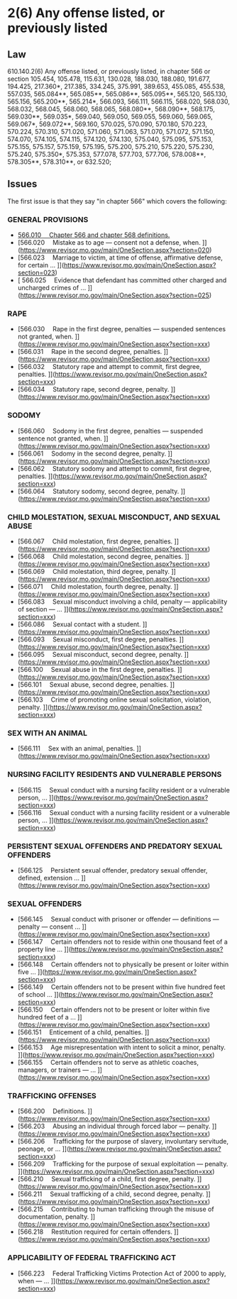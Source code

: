 #  2(6)  Any offense listed, or previously listed


## Law

610.140.2(6)  Any offense listed, or previously listed, in chapter 566 or section 105.454, 105.478, 115.631, 130.028, 188.030, 188.080, 191.677, 194.425, 217.360*, 217.385, 334.245, 375.991, 389.653, 455.085, 455.538, 557.035, 565.084**, 565.085**, 565.086**, 565.095**, 565.120, 565.130, 565.156, 565.200**, 565.214*, 566.093, 566.111, 566.115, 568.020, 568.030, 568.032, 568.045, 568.060, 568.065, 568.080**, 568.090**, 568.175, 569.030**, 569.035*, 569.040, 569.050, 569.055, 569.060, 569.065, 569.067*, 569.072**, 569.160, 570.025, 570.090, 570.180, 570.223, 570.224, 570.310, 571.020, 571.060, 571.063, 571.070, 571.072, 571.150, 574.070, 574.105, 574.115, 574.120, 574.130, 575.040, 575.095, 575.153, 575.155, 575.157, 575.159, 575.195, 575.200, 575.210, 575.220, 575.230, 575.240, 575.350*, 575.353, 577.078, 577.703, 577.706, 578.008**, 578.305**, 578.310**, or 632.520;


## Issues

The first issue is that they say "in chapter 566" which covers the following:

### GENERAL PROVISIONS    
* [566.010      Chapter 566 and chapter 568 definitions. ](https://www.revisor.mo.gov/main/OneSection.aspx?section=566.010)
* [566.020      Mistake as to age — consent not a defense, when. ]](https://www.revisor.mo.gov/main/OneSection.aspx?section=020)
* [566.023      Marriage to victim, at time of offense, affirmative defense, for certain ... ]](https://www.revisor.mo.gov/main/OneSection.aspx?section=023)
* [ 566.025     Evidence that defendant has committed other charged and uncharged crimes of ... ]](https://www.revisor.mo.gov/main/OneSection.aspx?section=025)
### RAPE        
* [566.030      Rape in the first degree, penalties — suspended sentences not granted, when. ]](https://www.revisor.mo.gov/main/OneSection.aspx?section=xxx)
* [566.031      Rape in the second degree, penalties. ]](https://www.revisor.mo.gov/main/OneSection.aspx?section=xxx)
* [566.032      Statutory rape and attempt to commit, first degree, penalties. ]](https://www.revisor.mo.gov/main/OneSection.aspx?section=xxx)
* [566.034      Statutory rape, second degree, penalty. ]](https://www.revisor.mo.gov/main/OneSection.aspx?section=xxx)
### SODOMY      
* [566.060      Sodomy in the first degree, penalties — suspended sentence not granted, when. ]](https://www.revisor.mo.gov/main/OneSection.aspx?section=xxx)
* [566.061      Sodomy in the second degree, penalty. ]](https://www.revisor.mo.gov/main/OneSection.aspx?section=xxx)
* [566.062      Statutory sodomy and attempt to commit, first degree, penalties. ]](https://www.revisor.mo.gov/main/OneSection.aspx?section=xxx)
* [566.064      Statutory sodomy, second degree, penalty. ]](https://www.revisor.mo.gov/main/OneSection.aspx?section=xxx)
### CHILD MOLESTATION, SEXUAL MISCONDUCT, AND SEXUAL ABUSE
* [566.067      Child molestation, first degree, penalties. ]](https://www.revisor.mo.gov/main/OneSection.aspx?section=xxx)
* [566.068      Child molestation, second degree, penalties. ]](https://www.revisor.mo.gov/main/OneSection.aspx?section=xxx)
* [566.069      Child molestation, third degree, penalty. ]](https://www.revisor.mo.gov/main/OneSection.aspx?section=xxx)
* [566.071      Child molestation, fourth degree, penalty. ]](https://www.revisor.mo.gov/main/OneSection.aspx?section=xxx)
* [566.083      Sexual misconduct involving a child, penalty — applicability of section — ... ]](https://www.revisor.mo.gov/main/OneSection.aspx?section=xxx)
* [566.086      Sexual contact with a student. ]](https://www.revisor.mo.gov/main/OneSection.aspx?section=xxx)
* [566.093      Sexual misconduct, first degree, penalties. ]](https://www.revisor.mo.gov/main/OneSection.aspx?section=xxx)
* [566.095      Sexual misconduct, second degree, penalty. ]](https://www.revisor.mo.gov/main/OneSection.aspx?section=xxx)
* [566.100      Sexual abuse in the first degree, penalties. ]](https://www.revisor.mo.gov/main/OneSection.aspx?section=xxx)
* [566.101      Sexual abuse, second degree, penalties. ]](https://www.revisor.mo.gov/main/OneSection.aspx?section=xxx)
* [566.103      Crime of promoting online sexual solicitation, violation, penalty. ]](https://www.revisor.mo.gov/main/OneSection.aspx?section=xxx)
### SEX WITH AN ANIMAL          
* [566.111      Sex with an animal, penalties. ]](https://www.revisor.mo.gov/main/OneSection.aspx?section=xxx)
### NURSING FACILITY RESIDENTS AND VULNERABLE PERSONS
* [566.115      Sexual conduct with a nursing facility resident or a vulnerable person, ... ]](https://www.revisor.mo.gov/main/OneSection.aspx?section=xxx)
* [566.116      Sexual conduct with a nursing facility resident or a vulnerable person, ... ]](https://www.revisor.mo.gov/main/OneSection.aspx?section=xxx)
### PERSISTENT SEXUAL OFFENDERS AND PREDATORY SEXUAL OFFENDERS 
* [566.125      Persistent sexual offender, predatory sexual offender, defined, extension ... ]](https://www.revisor.mo.gov/main/OneSection.aspx?section=xxx)
### SEXUAL OFFENDERS            
* [566.145      Sexual conduct with prisoner or offender — definitions — penalty — consent ... ]](https://www.revisor.mo.gov/main/OneSection.aspx?section=xxx)
* [566.147      Certain offenders not to reside within one thousand feet of a property line ... ]](https://www.revisor.mo.gov/main/OneSection.aspx?section=xxx)
* [566.148      Certain offenders not to physically be present or loiter within five ... ]](https://www.revisor.mo.gov/main/OneSection.aspx?section=xxx)
* [566.149      Certain offenders not to be present within five hundred feet of school ... ]](https://www.revisor.mo.gov/main/OneSection.aspx?section=xxx)
* [566.150      Certain offenders not to be present or loiter within five hundred feet of a ... ]](https://www.revisor.mo.gov/main/OneSection.aspx?section=xxx)
* [566.151      Enticement of a child, penalties. ]](https://www.revisor.mo.gov/main/OneSection.aspx?section=xxx)
* [566.153      Age misrepresentation with intent to solicit a minor, penalty. ]](https://www.revisor.mo.gov/main/OneSection.aspx?section=xxx)
* [566.155      Certain offenders not to serve as athletic coaches, managers, or trainers — ... ]](https://www.revisor.mo.gov/main/OneSection.aspx?section=xxx)
### TRAFFICKING OFFENSES
* [566.200      Definitions. ]](https://www.revisor.mo.gov/main/OneSection.aspx?section=xxx)
* [566.203      Abusing an individual through forced labor — penalty. ]](https://www.revisor.mo.gov/main/OneSection.aspx?section=xxx)
* [566.206      Trafficking for the purpose of slavery, involuntary servitude, peonage, or ... ]](https://www.revisor.mo.gov/main/OneSection.aspx?section=xxx)
* [566.209      Trafficking for the purpose of sexual exploitation — penalty. ]](https://www.revisor.mo.gov/main/OneSection.aspx?section=xxx)
* [566.210      Sexual trafficking of a child, first degree, penalty. ]](https://www.revisor.mo.gov/main/OneSection.aspx?section=xxx)
* [566.211      Sexual trafficking of a child, second degree, penalty. ]](https://www.revisor.mo.gov/main/OneSection.aspx?section=xxx)
* [566.215      Contributing to human trafficking through the misuse of documentation, penalty. ]](https://www.revisor.mo.gov/main/OneSection.aspx?section=xxx)
* [566.218      Restitution required for certain offenders. ]](https://www.revisor.mo.gov/main/OneSection.aspx?section=xxx)
### APPLICABILITY OF FEDERAL TRAFFICKING ACT
* [566.223      Federal Trafficking Victims Protection Act of 2000 to apply, when — ... ]](https://www.revisor.mo.gov/main/OneSection.aspx?section=xxx)

